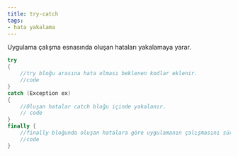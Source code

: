 ```yaml
---
title: try-catch
tags:
- hata yakalama
---
```


Uygulama çalışma esnasında oluşan hataları yakalamaya yarar.

```C#
try
{
    //try bloğu arasına hata olması beklenen kodlar eklenir.
    //code
}
catch (Exception ex)
{
    //Oluşan hatalar catch bloğu içinde yakalanır.
    // code
}
finally {
    //finally bloğunda oluşan hatalara göre uygulamanın çalışmasını sürdürmesi için gerekli işlemler yapılır.
    //code
}
```
